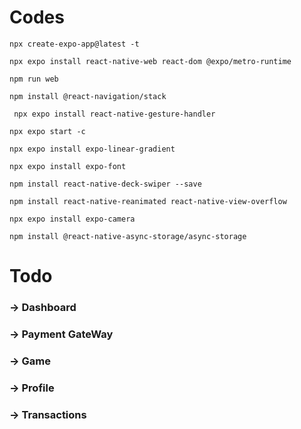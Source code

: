 # Codes

```
npx create-expo-app@latest -t

npx expo install react-native-web react-dom @expo/metro-runtime

npm run web

npm install @react-navigation/stack  

 npx expo install react-native-gesture-handler

npx expo start -c

npx expo install expo-linear-gradient

npx expo install expo-font

npm install react-native-deck-swiper --save

npm install react-native-reanimated react-native-view-overflow 

npx expo install expo-camera

npm install @react-native-async-storage/async-storage
```



# Todo
### -> Dashboard
### -> Payment GateWay
### -> Game
### -> Profile
### -> Transactions
